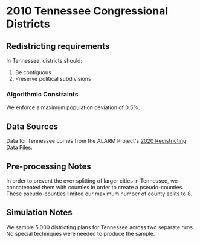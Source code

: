 # 2010 Tennessee Congressional Districts

## Redistricting requirements
In Tennessee, districts should:

1. Be contiguous
2. Preserve political subdivisions


### Algorithmic Constraints
We enforce a maximum population deviation of 0.5%.

## Data Sources
Data for Tennessee comes from the ALARM Project's [2020 Redistricting Data Files](https://alarm-redist.github.io/posts/2021-08-10-census-2020/).

## Pre-processing Notes
In order to prevent the over splitting of larger cities in Tennessee, we concatenated them with counties in order to create a pseudo-counties. These pseudo-counties limited our maximum number of county splits to 8.

## Simulation Notes
We sample 5,000 districting plans for Tennessee across two separate runs.
No special techniques were needed to produce the sample.
